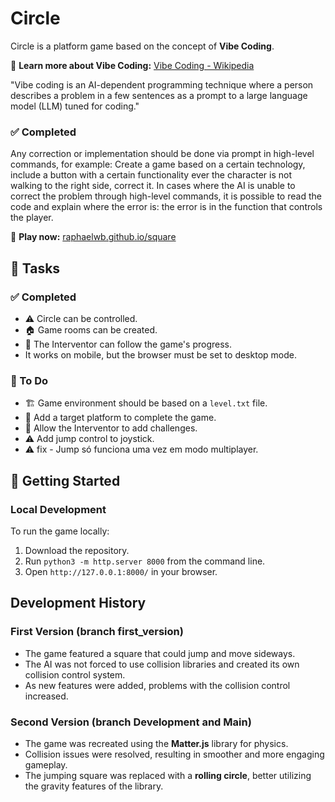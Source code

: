 # Circle

Circle is a platform game based on the concept of **Vibe Coding**.

🔗 **Learn more about Vibe Coding:** [Vibe Coding - Wikipedia](https://en.wikipedia.org/wiki/Vibe_coding)

"Vibe coding is an AI-dependent programming technique where a person describes a problem in a few sentences as a prompt to a large language model (LLM) tuned for coding."

### ✅ Completed

Any correction or implementation should be
done via prompt in high-level commands, for example: Create a game based on a certain technology,
include a button with a certain functionality ever the character is not walking to the
right side, correct it. In cases where the AI ​​is unable to correct the problem through high-level 
commands, it is possible to read the code and explain where the error is: the 
error is in the function that controls the player. 

🔗 **Play now:** [raphaelwb.github.io/square](https://raphaelwb.github.io/square/)

## 📝 Tasks

### ✅ Completed
- ⚠️ Circle can be controlled.
- 🏠 Game rooms can be created.
- 👀 The Interventor can follow the game's progress.
- It works on mobile, but the browser must be set to desktop mode.

### 🔧 To Do
- 🏗️ Game environment should be based on a `level.txt` file.
- 🎯 Add a target platform to complete the game.
- 🚧 Allow the Interventor to add challenges.
- ⚠️ Add jump control to joystick.
- ⚠️ fix - Jump só funciona uma vez em modo multiplayer.

## 🚀 Getting Started

### Local Development
To run the game locally:
1. Download the repository.
2. Run `python3 -m http.server 8000` from the command line.
3. Open `http://127.0.0.1:8000/` in your browser.


## Development History

### First Version (branch first_version)
- The game featured a square that could jump and move sideways.
- The AI was not forced to use collision libraries and created its own collision control system.
- As new features were added, problems with the collision control increased.

### Second Version (branch Development and Main)
- The game was recreated using the **Matter.js** library for physics.
- Collision issues were resolved, resulting in smoother and more engaging gameplay.
- The jumping square was replaced with a **rolling circle**, better utilizing the gravity features of the library.
